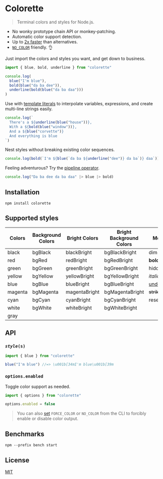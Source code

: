 # Colorette

> Terminal colors and styles for Node.js.

- No wonky prototype chain API or monkey-patching.
- Automatic color support detection.
- Up to [2x faster](#benchmarks) than alternatives.
- [`NO_COLOR`](https://no-color.org) friendly. 👌

Just import the colors and styles you want, and get down to business.

```js
import { blue, bold, underline } from "colorette"

console.log(
  blue("I'm blue"),
  bold(blue("da ba dee")),
  underline(bold(blue("da ba daa")))
)
```

Use with [template literals](https://developer.mozilla.org/en-US/docs/Web/JavaScript/Reference/Template_literals) to interpolate variables, expressions, and create multi-line strings easily.

```js
console.log(`
  There's a ${underline(blue("house"))},
  With a ${bold(blue("window"))},
  And a ${blue("corvette")}
  And everything is blue
`)
```

Nest styles without breaking existing color sequences.

```js
console.log(bold(`I'm ${blue(`da ba ${underline("dee")} da ba`)} daa`))
```

Feeling adventurous? Try the [pipeline operator](https://github.com/tc39/proposal-pipeline-operator).

```js
console.log("Da ba dee da ba daa" |> blue |> bold)
```

## Installation

```console
npm install colorette
```

## Supported styles

| Colors  | Background Colors | Bright Colors | Bright Background Colors | Modifiers         |
| ------- | ----------------- | ------------- | ------------------------ | ----------------- |
| black   | bgBlack           | blackBright   | bgBlackBright            | dim               |
| red     | bgRed             | redBright     | bgRedBright              | **bold**          |
| green   | bgGreen           | greenBright   | bgGreenBright            | hidden            |
| yellow  | bgYellow          | yellowBright  | bgYellowBright           | _italic_          |
| blue    | bgBlue            | blueBright    | bgBlueBright             | <u>underline</u>  |
| magenta | bgMagenta         | magentaBright | bgMagentaBright          | ~~strikethrough~~ |
| cyan    | bgCyan            | cyanBright    | bgCyanBright             | reset             |
| white   | bgWhite           | whiteBright   | bgWhiteBright            |                   |
| gray    |                   |               |                          |                   |

## API

### <code><i>style</i>(s)</code>

```js
import { blue } from "colorette"

blue("I'm blue") //=> \u001b[34mI'm blue\u001b[39m
```

### `options.enabled`

Toggle color support as needed.

```js
import { options } from "colorette"

options.enabled = false
```

> You can also [set](https://nodejs.org/dist/latest-v8.x/docs/api/process.html#process_process_env) `FORCE_COLOR` or `NO_COLOR` from the CLI to forcibly enable or disable color output.

## Benchmarks

```console
npm --prefix bench start
```

## License

[MIT](LICENSE.md)
